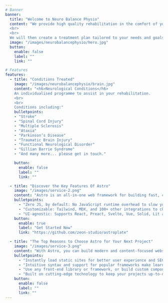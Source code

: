 ```yaml
---
# Banner
banner:
  title: "Welcome to Neuro Balance Physio"
  content: "We provide high quality rehabilitation in the comfort of your own home/community visits. The first appointment will include a comprehensive assessment, including listening to what you would like to achieve from physiotherapy.
  <br>
  <br>
  We will then create a treatment plan tailored to your needs and goals, supporting you along your rehabilitation journey."
  image: "/images/neurobalancephysio/hero.jpg"
  button:
    enable: false
    label: ""
    link: ""

# Features
features:
  - title: "Conditions Treated"
    image: "/images/neurobalancephysio/brain.jpg"
    content: "<h6>Neurological Conditions</h6>
    An individualised programme to assist in your rehabilitation.
    <br>
    <br>
    Conditions including:"
    bulletpoints:
    - "Stroke"
    - "Spinal Cord Injury"
    - "Multiple Sclerosis"
    - "Ataxia"
    - "Parkinson’s Disease"
    - "Traumatic Brain Injury"
    - "Functional Neurological Disorder"
    - "Gillian Barrie Syndrome"
    - "And many more... please get in touch."

    button:
      enable: false
      label: ""
      link: ""

  - title: "Discover the Key Features Of Astro"
    image: "/images/service-2.png"
    content: "Astro is an all-in-one web framework for building fast, content-focused websites. It offers a range of exciting features for developers and website creators. Some of the key features are:"
    bulletpoints:
      - "Zero JS, by default: No JavaScript runtime overhead to slow you down."
      - "Customizable: Tailwind, MDX, and 100+ other integrations to choose from."
      - "UI-agnostic: Supports React, Preact, Svelte, Vue, Solid, Lit and more."
    button:
      enable: true
      label: "Get Started Now"
      link: "https://github.com/zeon-studio/astroplate"

  - title: "The Top Reasons to Choose Astro for Your Next Project"
    image: "/images/service-3.png"
    content: "With Astro, you can build modern and content-focused websites without sacrificing performance or ease of use."
    bulletpoints:
      - "Instantly load static sites for better user experience and SEO."
      - "Intuitive syntax and support for popular frameworks make learning and using Astro a breeze."
      - "Use any front-end library or framework, or build custom components, for any project size."
      - "Built on cutting-edge technology to keep your projects up-to-date with the latest web standards."
    button:
      enable: false
      label: ""
      link: ""
---
```

